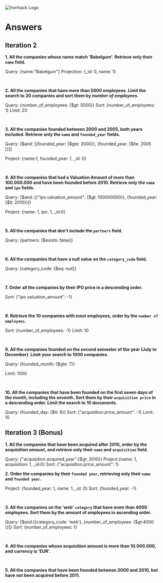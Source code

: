![Ironhack Logo](https://i.imgur.com/1QgrNNw.png)

# Answers

## Iteration 2

**1. All the companies whose name match 'Babelgum'. Retrieve only their `name` field.**

Query: {name:"Babelgum"}
Projection: {\_id: 0, name: 1}

<br>

**2. All the companies that have more than 5000 employees. Limit the search to 20 companies and sort them by _number of employees_.**

Query: {number_of_employees: {$gt: 5000}}
Sort: {number_of_employees: 1}
Limit: 20

<br>

**3. All the companies founded between 2000 and 2005, both years included. Retrieve only the `name` and `founded_year` fields.**

Query: {$and: [{founded_year: {$gte: 2000}}, {founded_year: {$lte: 2005 }}]}

Project: {name:1, founded_year: 1, \_id: 0}

<!-- Optional
Sort: {founded_year: 1} -->

<br>

**4. All the companies that had a Valuation Amount of more than 100.000.000 and have been founded before 2010. Retrieve only the `name` and `ipo` fields.**

Query: {$and: [{"ipo.valuation_amount": {$gt: 100000000}}, {founded_year: {$lt: 2010}}]}

Project: {name: 1, ipo: 1, \_id:0}

<br>

**5. All the companies that don't include the `partners` field.**

Query: {partners: {$exists: false}}

<br>

**6. All the companies that have a null value on the `category_code` field.**

Query: {category_code: {$eq: null}}

<br>

**7. Order all the companies by their IPO price in a descending order.**

Sort: {"ipo.valuation_amount": -1}

<br>

**8. Retrieve the 10 companies with most employees, order by the `number of employees`.**

Sort: {number_of_employees: -1}
Limit: 10

<br>

**9. All the companies founded on the second semester of the year (July to December). Limit your search to 1000 companies.**

Query: {founded_month: {$gte: 7}}

Limit: 1000

<br>

**10. All the companies that have been founded on the first seven days of the month, including the seventh. Sort them by their `acquisition price` in a descending order. Limit the search to 10 documents.**

Query: {founded_day: {$lt: 8}}
Sort: {"acquisition.price_amount": -1}
Limit: 10
<br>

## Iteration 3 (Bonus)

**1. All the companies that have been acquired after 2010, order by the acquisition amount, and retrieve only their `name` and `acquisition` field.**

Query: {"acquisition.acquired_year":{$gt: 2010}}
Project:{name: 1, acquisition: 1, \_id:0}
Sort: {"acquisition.price_amount": 1}
<br>

**2. Order the companies by their `founded year`, retrieving only their `name` and `founded year`.**

Project: {founded_year: 1, name: 1, \_id: 0}
Sort: {founded_year: -1}

<br>

**3. All the companies on the 'web' `category` that have more than 4000 employees. Sort them by the amount of employees in ascending order.**

Query: {$and:[{category_code: 'web'}, {number_of_employees: {$gt:4000 }}]}
Sort: {number_of_employees: 1}

<br>

**4. All the companies whose acquisition amount is more than 10.000.000, and currency is 'EUR'.**

<br>

**5. All the companies that have been founded between 2000 and 2010, but have not been acquired before 2011.**

<!-- Your Query Goes Here -->

<br>
